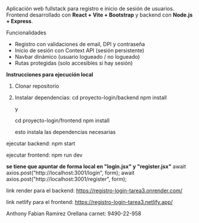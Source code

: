 
Aplicación web fullstack para registro e inicio de sesión de usuarios.  
Frontend desarrollado con **React + Vite + Bootstrap** y backend con **Node.js + Express**.


Funcionalidades
- Registro con validaciones de email, DPI y contraseña
- Inicio de sesión con Context API (sesión persistente)
- Navbar dinámico (usuario logueado / no logueado)
- Rutas protegidas (solo accesibles si hay sesión)

**Instrucciones para ejecución local**
1. Clonar repositorio  
2. Instalar dependencias:
   cd proyecto-login/backend
   npm install

   y

   cd proyecto-login/frontend
   npm install

   esto instala las dependencias necesarias

ejecutar backend:
npm start

ejecutar frontend:
npm run dev

**se tiene que apuntar de forma local en "login.jsx" y "register.jsx"**
await axios.post("http://localhost:3001/login", form);
await axios.post("http://localhost:3001/register", form);

link render para el backend:
https://registro-login-tarea3.onrender.com/

link netlify para el frontend:
https://registro-login-tarea3.netlify.app/



Anthony Fabian Ramirez Orellana
carnet: 9490-22-958